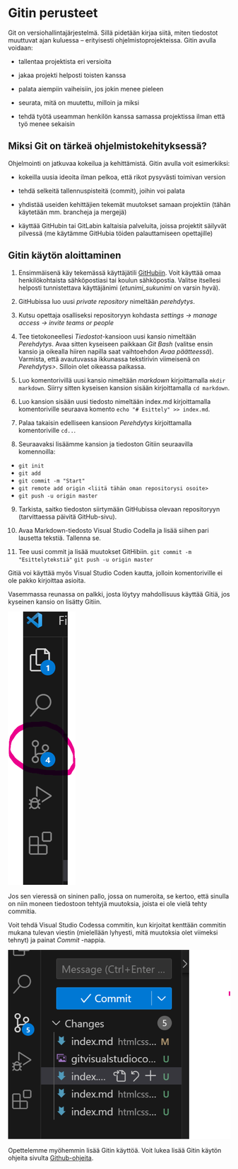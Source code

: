 # Gitin perusteet

Git on versiohallintajärjestelmä. Sillä pidetään kirjaa siitä, miten tiedostot muuttuvat ajan kuluessa – erityisesti ohjelmistoprojekteissa. Gitin avulla voidaan:

- tallentaa projektista eri versioita

- jakaa projekti helposti toisten kanssa

- palata aiempiin vaiheisiin, jos jokin menee pieleen

- seurata, mitä on muutettu, milloin ja miksi

- tehdä työtä useamman henkilön kanssa samassa projektissa ilman että työ menee sekaisin

## Miksi Git on tärkeä ohjelmistokehityksessä?
Ohjelmointi on jatkuvaa kokeilua ja kehittämistä. Gitin avulla voit esimerkiksi:

- kokeilla uusia ideoita ilman pelkoa, että rikot pysyvästi toimivan version

- tehdä selkeitä tallennuspisteitä (commit), joihin voi palata

- yhdistää useiden kehittäjien tekemät muutokset samaan projektiin (tähän käytetään mm. brancheja ja mergejä)

- käyttää GitHubin tai GitLabin kaltaisia palveluita, joissa projektit säilyvät pilvessä (me käytämme GitHubia töiden palauttamiseen opettajille)

## Gitin käytön aloittaminen

1. Ensimmäisenä käy tekemässä käyttäjätili [GitHubiin](https://github.com). Voit käyttää omaa henkilökohtaista sähköpostiasi tai koulun sähköpostia. Valitse itsellesi helposti tunnistettava käyttäjänimi (*etunimi_sukunimi* on varsin hyvä).

2. GitHubissa luo uusi *private repository* nimeltään *perehdytys*.

3. Kutsu opettaja osalliseksi repositoryyn kohdasta *settings -> manage access -> invite teams or people* 

4. Tee tietokoneellesi *Tiedostot*-kansioon uusi kansio nimeltään *Perehdytys*. Avaa sitten kyseiseen paikkaan *Git Bash* (valitse ensin kansio ja oikealla hiiren napilla saat vaihtoehdon *Avaa päätteessä*). Varmista, että avautuvassa ikkunassa tekstirivin viimeisenä on *Perehdytys>*. Silloin olet oikeassa paikassa.

5. Luo komentorivillä uusi kansio nimeltään *markdown* kirjoittamalla ``mkdir markdown``. Siirry sitten kyseisen kansion sisään kirjoittamalla ``cd markdown``.

6. Luo kansion sisään uusi tiedosto nimeltään index.md kirjoittamalla komentoriville seuraava komento ``echo "# Esittely" >> index.md``.

7. Palaa takaisin edelliseen kansioon *Perehdytys* kirjoittamalla komentoriville ``cd..``.

8. Seuraavaksi lisäämme kansion ja tiedoston Gitiin seuraavilla komennoilla:

- ``git init``
- ``git add``
- ``git commit -m "Start"``
- ``git remote add origin <liitä tähän oman repositorysi osoite>``
- ``git push -u origin master``

9. Tarkista, saitko tiedoston siirtymään GitHubissa olevaan repositoryyn (tarvittaessa päivitä GitHub-sivu).

10. Avaa Markdown-tiedosto Visual Studio Codella ja lisää siihen pari lausetta tekstiä. Tallenna se.

11. Tee uusi commit ja lisää muutokset GitHibiin.
``git commit -m "Esittelytekstiä"``
``git push -u origin master``

Gitiä voi käyttää myös Visual Studio Coden kautta, jolloin komentoriville ei ole pakko kirjoittaa asioita.

Vasemmassa reunassa on palkki, josta löytyy mahdollisuus käyttää Gitiä, jos kyseinen kansio on lisätty Gitiin.

![Git Visual Studio Codessa](gitvisualstudiocodessa.png)

Jos sen vieressä on sininen pallo, jossa on numeroita, se kertoo, että sinulla on niin moneen tiedostoon tehtyjä muutoksia, joista ei ole vielä tehty commitia.

Voit tehdä Visual Studio Codessa commitin, kun kirjoitat kenttään commitin mukana tulevan viestin (mielellään lyhyesti, mitä muutoksia olet viimeksi tehnyt) ja painat *Commit* -nappia.

![Commit](commit.png)

Opettelemme myöhemmin lisää Gitin käyttöä. Voit lukea lisää Gitin käytön ohjeita sivulta [Github-ohjeita](https://otredu.github.io/github/)<base target="_blank">.
